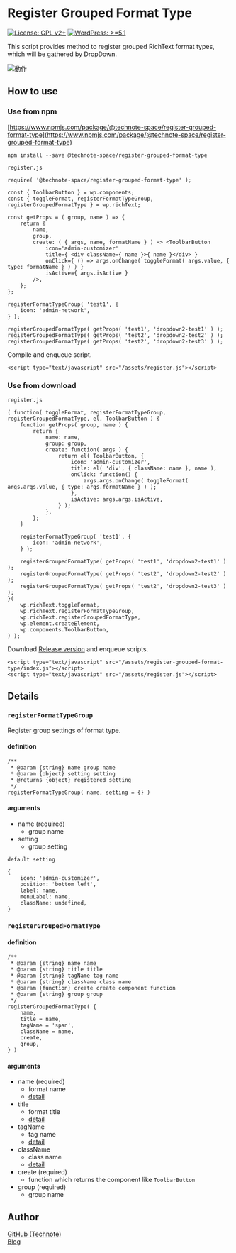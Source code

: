 # Register Grouped Format Type

[![License: GPL v2+](https://img.shields.io/badge/License-GPL%20v2%2B-blue.svg)](http://www.gnu.org/licenses/gpl-2.0.html)
[![WordPress: >=5.1](https://img.shields.io/badge/WordPress-%3E%3D5.1-brightgreen.svg)](https://wordpress.org/)

This script provides method to register grouped RichText format types,   
which will be gathered by DropDown.

![動作](https://raw.githubusercontent.com/technote-space/register-grouped-format-type/master/screenshot1.png)

## How to use
### Use from npm
[https://www.npmjs.com/package/@technote-space/register-grouped-format-type](https://www.npmjs.com/package/@technote-space/register-grouped-format-type)

```
npm install --save @technote-space/register-grouped-format-type
```

`register.js`
```
require( '@technote-space/register-grouped-format-type' );

const { ToolbarButton } = wp.components;
const { toggleFormat, registerFormatTypeGroup, registerGroupedFormatType } = wp.richText;

const getProps = ( group, name ) => {
	return {
		name,
		group,
		create: ( { args, name, formatName } ) => <ToolbarButton
			icon='admin-customizer'
			title={ <div className={ name }>{ name }</div> }
			onClick={ () => args.onChange( toggleFormat( args.value, { type: formatName } ) ) }
			isActive={ args.isActive }
		/>,
	};
};

registerFormatTypeGroup( 'test1', {
	icon: 'admin-network',
} );

registerGroupedFormatType( getProps( 'test1', 'dropdown2-test1' ) );
registerGroupedFormatType( getProps( 'test2', 'dropdown2-test2' ) );
registerGroupedFormatType( getProps( 'test2', 'dropdown2-test3' ) );

```

Compile and enqueue script.

```
<script type="text/javascript" src="/assets/register.js"></script>
```

### Use from download

`register.js`
```
( function( toggleFormat, registerFormatTypeGroup, registerGroupedFormatType, el, ToolbarButton ) {
	function getProps( group, name ) {
		return {
			name: name,
			group: group,
			create: function( args ) {
				return el( ToolbarButton, {
					icon: 'admin-customizer',
					title: el( 'div', { className: name }, name ),
					onClick: function() {
						args.args.onChange( toggleFormat( args.args.value, { type: args.formatName } ) );
					},
					isActive: args.args.isActive,
				} );
			},
		};
	}

	registerFormatTypeGroup( 'test1', {
		icon: 'admin-network',
	} );

	registerGroupedFormatType( getProps( 'test1', 'dropdown2-test1' ) );
	registerGroupedFormatType( getProps( 'test2', 'dropdown2-test2' ) );
	registerGroupedFormatType( getProps( 'test2', 'dropdown2-test3' ) );
}(
	wp.richText.toggleFormat,
	wp.richText.registerFormatTypeGroup,
	wp.richText.registerGroupedFormatType,
	wp.element.createElement,
	wp.components.ToolbarButton,
) );

```

Download [Release version](https://raw.githubusercontent.com/technote-space/register-grouped-format-type/master/build/index.js) and enqueue scripts.
```
<script type="text/javascript" src="/assets/register-grouped-format-type/index.js"></script>
<script type="text/javascript" src="/assets/register.js"></script>
```


## Details
### `registerFormatTypeGroup`
Register group settings of format type.
#### definition
```
/**
 * @param {string} name group name
 * @param {object} setting setting
 * @returns {object} registered setting
 */
registerFormatTypeGroup( name, setting = {} )
```  
#### arguments
- name (required)
  - group name
- setting
  - group setting  
  
`default setting`
```
{
	icon: 'admin-customizer',
	position: 'bottom left',
	label: name,
	menuLabel: name,
	className: undefined,
}
```
### `registerGroupedFormatType`
#### definition
```
/**
 * @param {string} name name
 * @param {string} title title
 * @param {string} tagName tag name
 * @param {string} className class name
 * @param {function} create create component function
 * @param {string} group group
 */
registerGroupedFormatType( {
	name,
	title = name,
	tagName = 'span',
	className = name,
	create,
	group,
} )
```
#### arguments
- name (required)
  - format name
  - [detail](https://github.com/WordPress/gutenberg/blob/release/5.6/packages/rich-text/src/register-format-type.js#L17)
- title
  - format title
  - [detail](https://github.com/WordPress/gutenberg/blob/release/5.6/packages/rich-text/src/register-format-type.js#L211)
- tagName
  - tag name
  - [detail](https://github.com/WordPress/gutenberg/blob/release/5.6/packages/rich-text/src/register-format-type.js#L19)
- className
  - class name
  - [detail](https://github.com/WordPress/gutenberg/blob/release/5.6/packages/rich-text/src/register-format-type.js#L20)
- create (required)
  - function which returns the component like `ToolbarButton`
- group (required)
  - group name

## Author
[GitHub (Technote)](https://github.com/technote-space)  
[Blog](https://technote.space)
